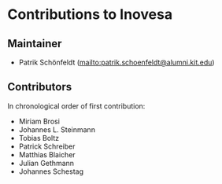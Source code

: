 # Contributions to Inovesa
## Maintainer
*   Patrik Schönfeldt (<mailto:patrik.schoenfeldt@alumni.kit.edu>)

## Contributors
In chronological order of first contribution:
*   Miriam Brosi
*   Johannes L. Steinmann
*   Tobias Boltz
*   Patrick Schreiber
*   Matthias Blaicher
*   Julian Gethmann
*   Johannes Schestag
